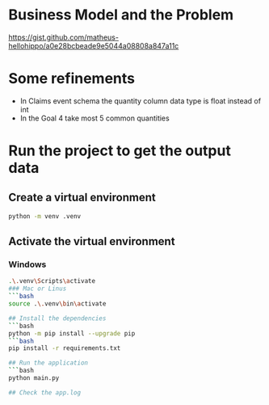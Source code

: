 # Business Model and the Problem
https://gist.github.com/matheus-hellohippo/a0e28bcbeade9e5044a08808a847a11c

# Some refinements
- In Claims event schema the quantity column data type is float instead of int
- In the Goal 4 take most 5 common quantities


# Run the project to get the output data

## Create a virtual environment
```bash
python -m venv .venv
```

## Activate the virtual environment
### Windows
```bash
.\.venv\Scripts\activate
### Mac or Linus
```bash
source .\.venv\bin\activate

## Install the dependencies
```bash
python -m pip install --upgrade pip
```bash
pip install -r requirements.txt

## Run the application
```bash
python main.py

## Check the app.log
